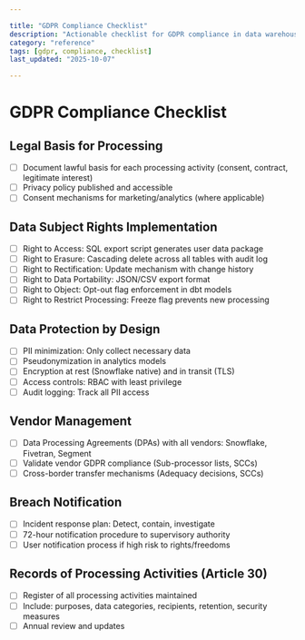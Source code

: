 ```yaml
---

title: "GDPR Compliance Checklist"
description: "Actionable checklist for GDPR compliance in data warehouse"
category: "reference"
tags: [gdpr, compliance, checklist]
last_updated: "2025-10-07"

---
```


# GDPR Compliance Checklist

## Legal Basis for Processing

- [ ] Document lawful basis for each processing activity (consent, contract, legitimate interest)
- [ ] Privacy policy published and accessible
- [ ] Consent mechanisms for marketing/analytics (where applicable)

## Data Subject Rights Implementation

- [ ] Right to Access: SQL export script generates user data package
- [ ] Right to Erasure: Cascading delete across all tables with audit log
- [ ] Right to Rectification: Update mechanism with change history
- [ ] Right to Data Portability: JSON/CSV export format
- [ ] Right to Object: Opt-out flag enforcement in dbt models
- [ ] Right to Restrict Processing: Freeze flag prevents new processing

## Data Protection by Design

- [ ] PII minimization: Only collect necessary data
- [ ] Pseudonymization in analytics models
- [ ] Encryption at rest (Snowflake native) and in transit (TLS)
- [ ] Access controls: RBAC with least privilege
- [ ] Audit logging: Track all PII access

## Vendor Management

- [ ] Data Processing Agreements (DPAs) with all vendors: Snowflake, Fivetran, Segment
- [ ] Validate vendor GDPR compliance (Sub-processor lists, SCCs)
- [ ] Cross-border transfer mechanisms (Adequacy decisions, SCCs)

## Breach Notification

- [ ] Incident response plan: Detect, contain, investigate
- [ ] 72-hour notification procedure to supervisory authority
- [ ] User notification process if high risk to rights/freedoms

## Records of Processing Activities (Article 30)

- [ ] Register of all processing activities maintained
- [ ] Include: purposes, data categories, recipients, retention, security measures
- [ ] Annual review and updates
